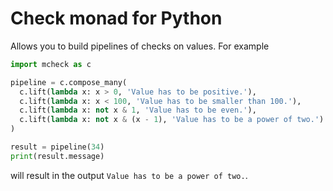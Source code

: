 # Check monad for Python

Allows you to build pipelines of checks on values. For example

```python
import mcheck as c

pipeline = c.compose_many(
  c.lift(lambda x: x > 0, 'Value has to be positive.'),
  c.lift(lambda x: x < 100, 'Value has to be smaller than 100.'),
  c.lift(lambda x: not x & 1, 'Value has to be even.'),
  c.lift(lambda x: not x & (x - 1), 'Value has to be a power of two.')
)

result = pipeline(34)
print(result.message)
```

will result in the output `Value has to be a power of two.`.
